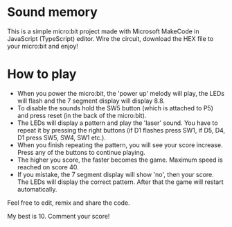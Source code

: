 # Sound memory
This is a simple micro:bit project made with Microsoft MakeCode in JavaScript (TypeScript) editor. Wire the circuit, download the HEX file to your micro:bit and enjoy!

# How to play
- When you power the micro:bit, the 'power up' melody will play, the LEDs will flash and the 7 segment display will display 8.8.
- To disable the sounds hold the SW5 button (which is attached to P5) and press reset (in the back of the micro:bit).
- The LEDs will display a pattern and play the 'laser' sound. You have to repeat it by pressing the right buttons (if D1 flashes press SW1, if D5, D4, D1 press SW5, SW4, SW1 etc.).
- When you finish repeating the pattern, you will see your score increase. Press any of the buttons to continue playing.
- The higher you score, the faster becomes the game. Maximum speed is reached on score 40.
- If you mistake, the 7 segment display will show 'no', then your score. The LEDs will display the correct pattern. After that the game will restart automatically.

Feel free to edit, remix and share the code.

My best is 10. Comment your score!
